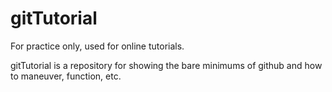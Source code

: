 # gitTutorial
For practice only, used for online tutorials.

gitTutorial is a repository for showing the bare minimums of github and how to maneuver, function, etc.

